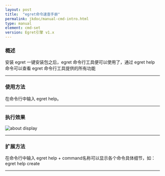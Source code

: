 ```yaml
---
layout: post
title:  "egret命令速查手册"
permalink: jkdoc/manual-cmd-intro.html
type: manual
element: cmd-set
version: Egret引擎 v1.x
---
```

   

### 概述

安装 egret 一键安装包之后，egret 命令行工具便可以使用了，通过 egret help 命令可以查看 egret 命令行工具提供的所有功能          

       
------

### 使用方法

在命令行中输入 egret help。          
    
-----

### 执行效果


![about display]({{site.baseurl}}/assets/img-jk/manual-cmd-intro-console.jpg)     
     
-----

### 扩展方法
    
在命令行中输入 egret help + command名称可以显示各个命令具体细节，如：egret help create    

-----